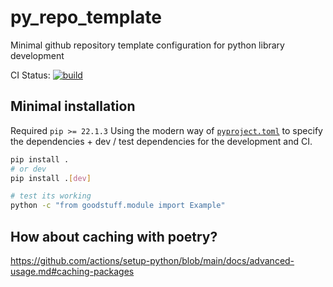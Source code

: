 # py_repo_template
Minimal github repository template configuration for python library development

CI Status: [![build](https://github.com/mihsamusev/py_repo_template/actions/workflows/ci.yaml/badge.svg)](https://github.com/mihsamusev/py_repo_template/actions/workflows/ci.yaml)

## Minimal installation
Required `pip >= 22.1.3` 
Using the modern way of [`pyproject.toml`](https://pip.pypa.io/en/latest/reference/build-system/pyproject-toml/?highlight=pyproject) to specify the dependencies + dev / test dependencies for the development and CI.

```bash
pip install .
# or dev
pip install .[dev]

# test its working
python -c "from goodstuff.module import Example"
```


## How about caching with poetry?
https://github.com/actions/setup-python/blob/main/docs/advanced-usage.md#caching-packages